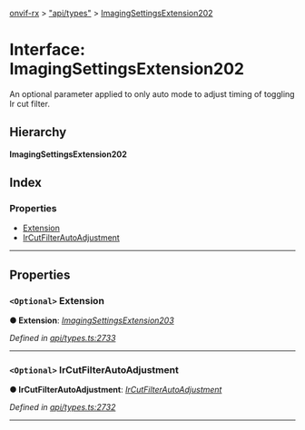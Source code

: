 [onvif-rx](../README.md) > ["api/types"](../modules/_api_types_.md) > [ImagingSettingsExtension202](../interfaces/_api_types_.imagingsettingsextension202.md)

# Interface: ImagingSettingsExtension202

An optional parameter applied to only auto mode to adjust timing of toggling Ir cut filter.

## Hierarchy

**ImagingSettingsExtension202**

## Index

### Properties

* [Extension](_api_types_.imagingsettingsextension202.md#extension)
* [IrCutFilterAutoAdjustment](_api_types_.imagingsettingsextension202.md#ircutfilterautoadjustment)

---

## Properties

<a id="extension"></a>

### `<Optional>` Extension

**● Extension**: *[ImagingSettingsExtension203](_api_types_.imagingsettingsextension203.md)*

*Defined in [api/types.ts:2733](https://github.com/patrickmichalina/onvif-rx/blob/034e4d6/src/api/types.ts#L2733)*

___
<a id="ircutfilterautoadjustment"></a>

### `<Optional>` IrCutFilterAutoAdjustment

**● IrCutFilterAutoAdjustment**: *[IrCutFilterAutoAdjustment](_api_types_.imagingsettingsextension202.md#ircutfilterautoadjustment)*

*Defined in [api/types.ts:2732](https://github.com/patrickmichalina/onvif-rx/blob/034e4d6/src/api/types.ts#L2732)*

___

